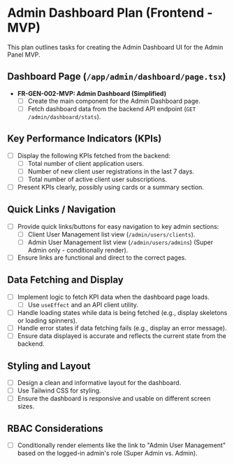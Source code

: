 # Admin Dashboard Plan (Frontend - MVP)

This plan outlines tasks for creating the Admin Dashboard UI for the Admin Panel MVP.

## Dashboard Page (`/app/admin/dashboard/page.tsx`)
- **FR-GEN-002-MVP: Admin Dashboard (Simplified)**
    - [ ] Create the main component for the Admin Dashboard page.
    - [ ] Fetch dashboard data from the backend API endpoint (`GET /admin/dashboard/stats`).

## Key Performance Indicators (KPIs)
- [ ] Display the following KPIs fetched from the backend:
    - [ ] Total number of client application users.
    - [ ] Number of new client user registrations in the last 7 days.
    - [ ] Total number of active client user subscriptions.
- [ ] Present KPIs clearly, possibly using cards or a summary section.

## Quick Links / Navigation
- [ ] Provide quick links/buttons for easy navigation to key admin sections:
    - [ ] Client User Management list view (`/admin/users/clients`).
    - [ ] Admin User Management list view (`/admin/users/admins`) (Super Admin only - conditionally render).
- [ ] Ensure links are functional and direct to the correct pages.

## Data Fetching and Display
- [ ] Implement logic to fetch KPI data when the dashboard page loads.
    - [ ] Use `useEffect` and an API client utility.
- [ ] Handle loading states while data is being fetched (e.g., display skeletons or loading spinners).
- [ ] Handle error states if data fetching fails (e.g., display an error message).
- [ ] Ensure data displayed is accurate and reflects the current state from the backend.

## Styling and Layout
- [ ] Design a clean and informative layout for the dashboard.
- [ ] Use Tailwind CSS for styling.
- [ ] Ensure the dashboard is responsive and usable on different screen sizes.

## RBAC Considerations
- [ ] Conditionally render elements like the link to "Admin User Management" based on the logged-in admin's role (Super Admin vs. Admin).
